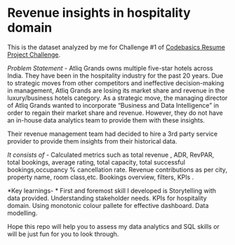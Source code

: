 # Revenue insights in hospitality domain

This is the dataset analyzed by me for Challenge #1 of [Codebasics Resume Project Challenge](https://codebasics.io/event/codebasics-resume-project-challenge).

*Problem Statement -*
      Atliq Grands owns multiple five-star hotels across India. They have been in the hospitality industry for the past 20 years. Due to strategic moves from other competitors and ineffective decision-making in management, Atliq Grands are losing its market share and revenue in the luxury/business hotels category. As a strategic move, the managing director of Atliq Grands wanted to incorporate “Business and Data Intelligence” in order to regain their market share and revenue. However, they do not have an in-house data analytics team to provide them with these insights.

Their revenue management team had decided to hire a 3rd party service provider to provide them insights from their historical data.

*It consists of -* 
      Calculated metrics such as total revenue , ADR, RevPAR, total bookings, average rating, total capacity, total successful bookings,occupancy % cancellation rate. Revenue contributions as per city, property name, room class,etc. Bookings overview, filters, KPIs .

*Key learnings- *
       First and foremost skill I developed is Storytelling with data provided.
       Understanding stakeholder needs.
       KPIs for hospitality domain.
       Using monotonic colour pallete for effective dashboard.
       Data modelling.
       
Hope this repo will help you to assess my data analytics and SQL skills or will be just fun for you to look through.


      
      
